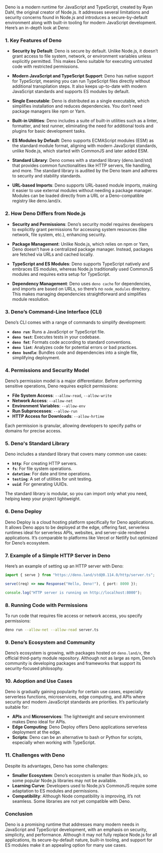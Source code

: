 Deno is a modern runtime for JavaScript and TypeScript, created by Ryan Dahl, the original creator of Node.js. It addresses several limitations and security concerns found in Node.js and introduces a secure-by-default environment along with built-in tooling for modern JavaScript development. Here’s an in-depth look at Deno:

### 1. **Key Features of Deno**

   - **Security by Default**: Deno is secure by default. Unlike Node.js, it doesn’t grant access to file system, network, or environment variables unless explicitly permitted. This makes Deno suitable for executing untrusted code with restricted permissions.

   - **Modern JavaScript and TypeScript Support**: Deno has native support for TypeScript, meaning you can run TypeScript files directly without additional transpilation steps. It also keeps up-to-date with modern JavaScript standards and supports ES modules by default.

   - **Single Executable**: Deno is distributed as a single executable, which simplifies installation and reduces dependencies. You don’t need package managers like npm or Yarn.

   - **Built-in Utilities**: Deno includes a suite of built-in utilities such as a linter, formatter, and test runner, eliminating the need for additional tools and plugins for basic development tasks.

   - **ES Modules by Default**: Deno supports ECMAScript modules (ESM) as the standard module format, aligning with modern JavaScript standards, unlike Node.js, which started with CommonJS and later added ESM.

   - **Standard Library**: Deno comes with a standard library (deno.land/std) that provides common functionalities like HTTP servers, file handling, and more. The standard library is audited by the Deno team and adheres to security and stability standards.

   - **URL-based Imports**: Deno supports URL-based module imports, making it easier to use external modules without needing a package manager. Modules can be loaded directly from a URL or a Deno-compatible registry like deno.land/x.

### 2. **How Deno Differs from Node.js**

   - **Security and Permissions**: Deno’s security model requires developers to explicitly grant permissions for accessing system resources (like network, file system, etc.), enhancing security.

   - **Package Management**: Unlike Node.js, which relies on npm or Yarn, Deno doesn’t have a centralized package manager. Instead, packages are fetched via URLs and cached locally.

   - **TypeScript and ES Modules**: Deno supports TypeScript natively and embraces ES modules, whereas Node.js traditionally used CommonJS modules and requires extra setup for TypeScript.

   - **Dependency Management**: Deno uses `deno cache` for dependencies, and imports are based on URLs, so there’s no `node_modules` directory. This makes managing dependencies straightforward and simplifies module resolution.

### 3. **Deno’s Command-Line Interface (CLI)**

   Deno’s CLI comes with a range of commands to simplify development:
   - **`deno run`**: Runs a JavaScript or TypeScript file.
   - **`deno test`**: Executes tests in your codebase.
   - **`deno fmt`**: Formats code according to standard conventions.
   - **`deno lint`**: Analyzes code for potential errors or bad practices.
   - **`deno bundle`**: Bundles code and dependencies into a single file, simplifying deployment.

### 4. **Permissions and Security Model**

   Deno’s permission model is a major differentiator. Before performing sensitive operations, Deno requires explicit permissions:
   - **File System Access**: `--allow-read`, `--allow-write`
   - **Network Access**: `--allow-net`
   - **Environment Variables**: `--allow-env`
   - **Run Subprocesses**: `--allow-run`
   - **HTTP Access for Downloads**: `--allow-hrtime`

   Each permission is granular, allowing developers to specify paths or domains for precise access.

### 5. **Deno's Standard Library**

   Deno includes a standard library that covers many common use cases:
   - **`http`**: For creating HTTP servers.
   - **`fs`**: For file system operations.
   - **`datetime`**: For date and time operations.
   - **`testing`**: A set of utilities for unit testing.
   - **`uuid`**: For generating UUIDs.

   The standard library is modular, so you can import only what you need, helping keep your project lightweight.

### 6. **Deno Deploy**

   Deno Deploy is a cloud hosting platform specifically for Deno applications. It allows Deno apps to be deployed at the edge, offering fast, serverless runtimes ideal for serverless APIs, websites, and server-side rendered applications. It’s comparable to platforms like Vercel or Netlify but optimized for Deno’s ecosystem.

### 7. **Example of a Simple HTTP Server in Deno**

   Here’s an example of setting up an HTTP server with Deno:
   ```typescript
   import { serve } from "https://deno.land/std@0.114.0/http/server.ts";

   serve((req) => new Response("Hello, Deno!"), { port: 8000 });

   console.log("HTTP server is running on http://localhost:8000");
   ```

### 8. **Running Code with Permissions**

   To run code that requires file access or network access, you specify permissions:
   ```bash
   deno run --allow-net --allow-read server.ts
   ```

### 9. **Deno’s Ecosystem and Community**

   Deno’s ecosystem is growing, with packages hosted on `deno.land/x`, the official third-party module repository. Although not as large as npm, Deno’s community is developing packages and frameworks that support its security-focused philosophy.

### 10. **Adoption and Use Cases**

   Deno is gradually gaining popularity for certain use cases, especially serverless functions, microservices, edge computing, and APIs where security and modern JavaScript standards are priorities. It’s particularly suitable for:
   - **APIs** and **Microservices**: The lightweight and secure environment makes Deno ideal for APIs.
   - **Edge Computing**: Deno Deploy offers Deno applications serverless deployment at the edge.
   - **Scripts**: Deno can be an alternative to bash or Python for scripts, especially when working with TypeScript.

### 11. **Challenges with Deno**

   Despite its advantages, Deno has some challenges:
   - **Smaller Ecosystem**: Deno’s ecosystem is smaller than Node.js’s, so some popular Node.js libraries may not be available.
   - **Learning Curve**: Developers used to Node.js’s CommonJS require some adaptation to ES modules and permissions.
   - **Compatibility**: Although Node compatibility is improving, it’s not seamless. Some libraries are not yet compatible with Deno.

### **Conclusion**

Deno is a promising runtime that addresses many modern needs in JavaScript and TypeScript development, with an emphasis on security, simplicity, and performance. Although it may not fully replace Node.js for all applications, its secure-by-default nature, built-in tooling, and support for ES modules make it an appealing option for many use cases.